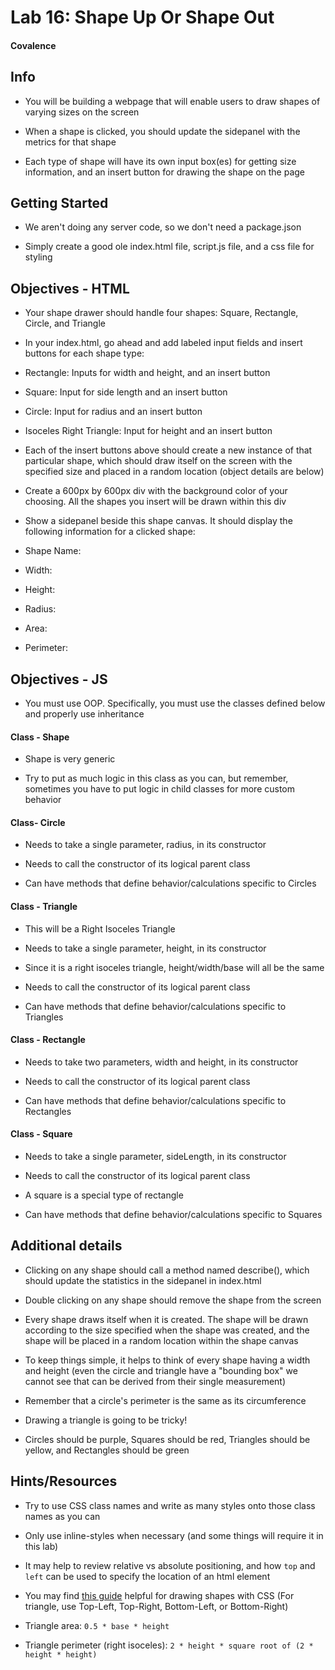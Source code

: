 # Lab 16: Shape Up Or Shape Out

#### Covalence

## Info

* You will be building a webpage that will enable users to draw shapes of varying sizes on the screen

* When a shape is clicked, you should update the sidepanel with the metrics for that shape

* Each type of shape will have its own input box(es) for getting size information, and an insert button for drawing the shape on the page

## Getting Started

* We aren't doing any server code, so we don't need a package.json

* Simply create a good ole index.html file, script.js file, and a css file for styling

## Objectives - HTML

* Your shape drawer should handle four shapes: Square, Rectangle, Circle, and Triangle

* In your index.html, go ahead and add labeled input fields and insert buttons for each shape type:

* Rectangle: Inputs for width and height, and an insert button

* Square: Input for side length and an insert button

* Circle: Input for radius and an insert button

* Isoceles Right Triangle: Input for height and an insert button

* Each of the insert buttons above should create a new instance of that particular shape, which should draw itself on the screen with the specified size and placed in a random location (object details are below)

* Create a 600px by 600px div with the background color of your choosing. All the shapes you insert will be drawn within this div

* Show a sidepanel beside this shape canvas. It should display the following information for a clicked shape:

* Shape Name:

* Width:

* Height:

* Radius:

* Area:

* Perimeter:

## Objectives - JS

* You must use OOP. Specifically, you must use the classes defined below and properly use inheritance

#### Class - Shape

* Shape is very generic

* Try to put as much logic in this class as you can, but remember, sometimes you have to put logic in child classes for more custom behavior

#### Class- Circle

* Needs to take a single parameter, radius, in its constructor

* Needs to call the constructor of its logical parent class

* Can have methods that define behavior/calculations specific to Circles

#### Class - Triangle

* This will be a Right Isoceles Triangle

* Needs to take a single parameter, height, in its constructor

* Since it is a right isoceles triangle, height/width/base will all be the same

* Needs to call the constructor of its logical parent class

* Can have methods that define behavior/calculations specific to Triangles

#### Class - Rectangle

* Needs to take two parameters, width and height, in its constructor

* Needs to call the constructor of its logical parent class

* Can have methods that define behavior/calculations specific to Rectangles

#### Class - Square

* Needs to take a single parameter, sideLength, in its constructor

* Needs to call the constructor of its logical parent class

* A square is a special type of rectangle

* Can have methods that define behavior/calculations specific to Squares

## Additional details

* Clicking on any shape should call a method named describe(), which should update the statistics in the sidepanel in index.html

* Double clicking on any shape should remove the shape from the screen

* Every shape draws itself when it is created. The shape will be drawn according to the size specified when the shape was created, and the shape will be placed in a random location within the shape canvas

* To keep things simple, it helps to think of every shape having a width and height (even the circle and triangle have a "bounding box" we cannot see that can be derived from their single measurement)

* Remember that a circle's perimeter is the same as its circumference

* Drawing a triangle is going to be tricky!

* Circles should be purple, Squares should be red, Triangles should be yellow, and Rectangles should be green

## Hints/Resources

* Try to use CSS class names and write as many styles onto those class names as you can

* Only use inline-styles when necessary (and some things will require it in this lab)

* It may help to review relative vs absolute positioning, and how `top` and `left` can be used to specify the location of an html element

* You may find [this guide](https://css-tricks.com/examples/ShapesOfCSS/) helpful for drawing shapes with CSS (For triangle, use Top-Left, Top-Right, Bottom-Left, or Bottom-Right)

* Triangle area: `0.5 * base * height`

* Triangle perimeter (right isoceles): `2 * height * square root of (2 * height * height)`
